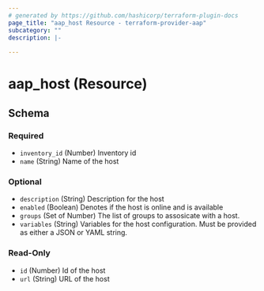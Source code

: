 ```yaml
---
# generated by https://github.com/hashicorp/terraform-plugin-docs
page_title: "aap_host Resource - terraform-provider-aap"
subcategory: ""
description: |-
  
---
```


# aap_host (Resource)





<!-- schema generated by tfplugindocs -->
## Schema

### Required

- `inventory_id` (Number) Inventory id
- `name` (String) Name of the host

### Optional

- `description` (String) Description for the host
- `enabled` (Boolean) Denotes if the host is online and is available
- `groups` (Set of Number) The list of groups to assosicate with a host.
- `variables` (String) Variables for the host configuration. Must be provided as either a JSON or YAML string.

### Read-Only

- `id` (Number) Id of the host
- `url` (String) URL of the host

